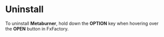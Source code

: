 # Uninstall

To uninstall **Metaburner**, hold down the **OPTION** key when hovering over the **OPEN** button in FxFactory.